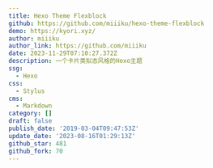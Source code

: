 ```yaml
---
title: Hexo Theme Flexblock
github: https://github.com/miiiku/hexo-theme-flexblock
demo: https://kyori.xyz/
author: miiiku
author_link: https://github.com/miiiku
date: 2023-11-29T07:10:27.372Z
description: 一个卡片类拟态风格的Hexo主题
ssg:
  - Hexo
css:
  - Stylus
cms:
  - Markdown
category: []
draft: false
publish_date: '2019-03-04T09:47:53Z'
update_date: '2023-08-16T01:29:13Z'
github_star: 481
github_fork: 70
---
```

